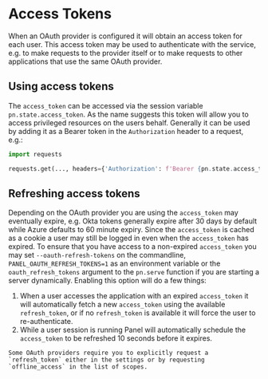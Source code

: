 # Access Tokens

When an OAuth provider is configured it will obtain an access token for each user. This access token may be used to authenticate with the service, e.g. to make requests to the provider itself or to make requests to other applications that use the same OAuth provider.

## Using access tokens

The `access_token` can be accessed via the session variable `pn.state.access_token`. As the name suggests this token will allow you to access privileged resources on the users behalf. Generally it can be used by adding it as a Bearer token in the `Authorization` header to a request, e.g.:

```python
import requests

requests.get(..., headers={'Authorization': f'Bearer {pn.state.access_token}'})
```

## Refreshing access tokens

Depending on the OAuth provider you are using the `access_token` may eventually expire, e.g. Okta tokens generally expire after 30 days by default while Azure defaults to 60 minute expiry. Since the `access_token` is cached as a cookie a user may still be logged in even when the `access_token` has expired. To ensure that you have access to a non-expired `access_token` you may set `--oauth-refresh-tokens` on the commandline, `PANEL_OAUTH_REFRESH_TOKENS=1` as an environment variable or the `oauth_refresh_tokens` argument to the `pn.serve` function if you are starting a server dynamically. Enabling this option will do a few things:

1. When a user accesses the application with an expired `access_token` it will automatically fetch a new `access_token` using the available `refresh_token`, or if no `refresh_token` is available it will force the user to re-authenticate.
2. While a user session is running Panel will automatically schedule the `access_token` to be refreshed 10 seconds before it expires.

```{note}
Some OAuth providers require you to explicitly request a `refresh_token` either in the settings or by requesting `offline_access` in the list of scopes.
```
